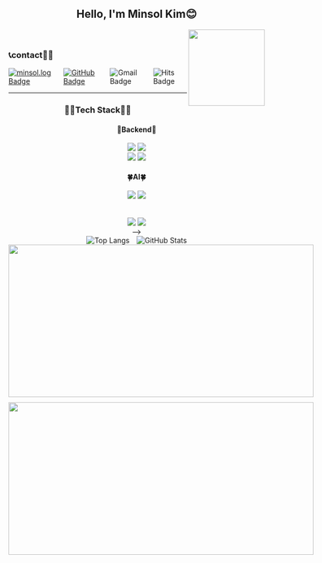 
<div align="center">

  ## Hello, I'm Minsol Kim😊
  <img align="right" width="150" src="https://github.com/user-attachments/assets/cee6938b-d1d8-470a-a68f-7df450c3e565" />
<br>
<div align="left">
<h3>📞contact😶‍🌫️</h3>

<div align="left" style="display: flex; justify-content: center; gap: 10px;">
  <a href="https://velog.io/@minsol/posts"><img src="https://img.shields.io/badge/Velog-%230077B5?style=badge&logo=Velog&logoColor=white" alt="minsol.log Badge"></a> 
  <a href="https://github.com/soli-ziyo/soli-ziyo"><img src="https://img.shields.io/badge/Github-%23000000?style=badge&logo=GitHub&logoColor=white" alt="GitHub Badge"></a>
  <a href="mailto:iamsol0128@gmail.com" target="_blank" style="cursor: pointer; text-decoration: none;"><img src="https://img.shields.io/badge/-Gmail-%23D93025?logo=Gmail&logoColor=white" alt="Gmail Badge"></a> 

  <a href="https://hits.seeyoufarm.com" target="_blank" style="cursor: pointer; text-decoration: none;">
    <img src="https://hits.seeyoufarm.com/api/count/incr/badge.svg?url=https://github.com/soli-ziyo&count_bg=%2379C83D&title_bg=%23555555&icon=&icon_color=%234A6A8B&title=🖐️hits&edge_flat=false" alt="Hits Badge">
  </a>
</div>



  ---

</div>


<!--
**soli-ziyo/soli-ziyo** is a ✨ _special_ ✨ repository because its `README.md` (this file) appears on your GitHub profile.

Here are some ideas to get you started:

- 🔭 I’m currently working on ...
- 🌱 I’m currently learning ...
- 👯 I’m looking to collaborate on ...
- 🤔 I’m looking for help with ...
- 💬 Ask me about ...
- 📫 How to reach me: ...
- 😄 Pronouns: ...
- ⚡ Fun fact: ...
-->

<!--내용 부분-->
<div align="center">
<h3>👩‍💻Tech Stack👩‍💻</h3>
<div>
  <h4>🌟Backend🌟</h4> 
  <img src="https://img.shields.io/badge/Python-3776AB.svg?style=for-the-badge&logo=python&logoColor=white" />
      <img src="https://img.shields.io/badge/Django-092E20.svg?style=for-the-badge&logo=django&logoColor=white" />
      <br />
      <img src="https://img.shields.io/badge/Java-f44236.svg?style=for-the-badge&logo=coffeescript&logoColor=white" />
      <img src="https://img.shields.io/badge/Spring-6DB33F.svg?style=for-the-badge&logo=spring&logoColor=white" />
   <br />
  <!--
      <img src="https://img.shields.io/badge/docker-%230db7ed.svg?style=for-the-badge&logo=docker&logoColor=white"> 
<img src="https://img.shields.io/badge/Amazon%20EC2-FF9900?style=for-the-badge&logo=Amazon%20EC2&logoColor=white">
<img src="https://img.shields.io/badge/Amazon%20S3-569A31?style=for-the-badge&logo=Amazon%20S3&logoColor=white">
-->
<h4>🍀AI🍀</h4>
      <img src="https://img.shields.io/badge/Python-3776AB.svg?style=for-the-badge&logo=python&logoColor=white" />
      <img src="https://img.shields.io/badge/Django-092E20.svg?style=for-the-badge&logo=django&logoColor=white" />
      <br />
  
</div>

<br>
<br>

<!--
<h3>👩‍💻Tools 👩‍💻</h3>
<div>
  <img src="https://img.shields.io/badge/git-F05033.svg?style=for-the-badge&logo=git&logoColor=white" />&nbsp
  <img src="https://img.shields.io/badge/github-181717.svg?style=for-the-badge&logo=github&logoColor=white" />&nbsp
  <img src="https://img.shields.io/badge/Notion-F3F3F3.svg?style=for-the-badge&logo=notion&logoColor=black" />&nbsp
  <img src="https://img.shields.io/badge/figma-F24E1E.svg?style=for-the-badge&logo=figma&logoColor=white" />&nbsp
<br />
  <img src="https://img.shields.io/badge/VSCode-2C2C32.svg?style=for-the-badge&logo=visual-studio-code&logoColor=22ABF3" />&nbsp
  <img src="https://img.shields.io/badge/jupyter-2C2C32.svg?style=for-the-badge&logo=jupyter&logoColor=F37726" />&nbsp
<!--   <img src="https://img.shields.io/badge/Colab-2C2C32.svg?style=for-the-badge&logo=googlecolab&logoColor=F9AB00" />&nbsp -->
  <img src="https://img.shields.io/badge/Google Colab-F9AB00?style=for-the-badge&logo=Google Colab&logoColor=white">
<img src="https://img.shields.io/badge/Selenium-43B02A?style=for-the-badge&logo=Selenium&logoColor=white">
</div>
-->

<br>


<div align="center">
  <img src="https://github-readme-stats.vercel.app/api/top-langs/?username=soli-ziyo&layout=compact&hide=javascript&theme=vue" alt="Top Langs" style="display: inline-block; margin-right: 10px;" />
  <img src="https://github-readme-stats.vercel.app/api?username=soli-ziyo&hide=contribs,prs&show_icons=true&theme=vue" alt="GitHub Stats" style="display: inline-block;" />

<div style="text-align: center;">
  <!-- Left Section: GitAnimals Line -->
  <div style="display: inline-block; margin-right: 10px;">
    <a href="https://github.com/devxb/gitanimals" style="display: inline-block; margin-bottom: 10px;">
      <img src="https://render.gitanimals.org/lines/soli-ziyo?pet-id=1" width="600" height="300" />
    </a>
  </div>

  <!-- Right Section: GitAnimals Farm -->
  <div style="display: inline-block;">
    <a href="https://github.com/devxb/gitanimals" style="display: inline-block; margin-bottom: 10px;">
      <img src="https://render.gitanimals.org/farms/soli-ziyo" width="600" height="300" />
    </a>
  </div>
</div>



